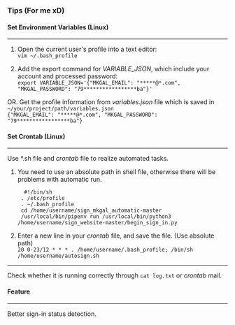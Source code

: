 ### Tips (For me xD) 

#### Set Environment Variables (Linux)
***
1. Open the current user's profile into a text editor:  
 `vim ~/.bash_profile`

2. Add the export command for *VARIABLE_JSON*, which include your account and processed password:  
`export VARIABLE_JSON='{"MKGAL_EMAIL": "*****@*.com", "MKGAL_PASSWORD": "79*****************ba"}'`

OR. Get the profile information from *variables.json* file which is saved in `~/your/project/path/variables.json`  
`{"MKGAL_EMAIL": "*****@*.com", "MKGAL_PASSWORD": "79*****************ba"}`

#### Set Crontab (Linux)
***
Use \*.sh file and *crontab* file to realize automated tasks.  

1. You need to use an absolute path in shell file, otherwise there will be problems with automatic run.

		 #!/bin/sh	
		. /etc/profile
		. ~/.bash_profile
		cd /home/username/sign_mkgal_automatic-master
		/usr/local/bin/pipenv run /usr/local/bin/python3 /home/username/sign_website-master/begin_sign_in.py  

2. Enter a new line in your *crontab* file, and save the file.  (Use absolute path)  
`20 0-23/12 * * * . /home/username/.bash_profile; /bin/sh /home/username/autosign.sh`
***
Check whether it is running correctly through `cat log.txt` or *crontab* mail.

#### Feature
***
Better sign-in status detection.